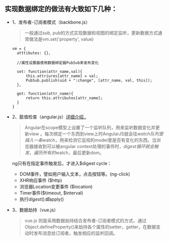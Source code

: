 ## 实现数据绑定的做法有大致如下几种：

  * 1、发布者-订阅者模式（backbone.js）

    > 一般通过sub, pub的方式实现数据和视图的绑定监听，更新数据方式通常做法是vm.set('property', value)

    ```
    vm = {
      atttibutes: {},

      //属性设置器使用数据绑定器PubSub来发布变化   

      set: function(attr_name,val){
          this.attriures[attr_name] = val;
          PubSub.publish(uid + ":change", [attr_name, val, this]);
      },

      get: function(attr_name){
          return this.attributes[attr_name];
      }
    }
    ```

  * 2、脏值检查（angular.js）[详细介绍..](./angular)

    > Angular在scope模型上设置了一个监听队列，用来监听数据变化并更新view 。每次绑定一个东西到view上时AngularJS就会往$watch队列里插入一条$watch，用来检测它监视的model里是否有变化的东西。当浏览器接收到可以被angular context处理的事件时，$digest循环就会触发，遍历所有的$watch，最后更新dom。

    ng只有在指定事件触发后，才进入$digest cycle：

    - DOM事件，譬如用户输入文本，点击按钮等。(ng-click)
    - XHR响应事件 ($http)
    - 浏览器Location变更事件 ($location)
    - Timer事件($timeout, $interval)
    - 执行$digest()或$apply()

  * 3、数据劫持（vue.js）

    > vue.js 则是采用数据劫持结合发布者-订阅者模式的方式，通过Object.defineProperty()来劫持各个属性的setter，getter，在数据变动时发布消息给订阅者，触发相应的监听回调。
